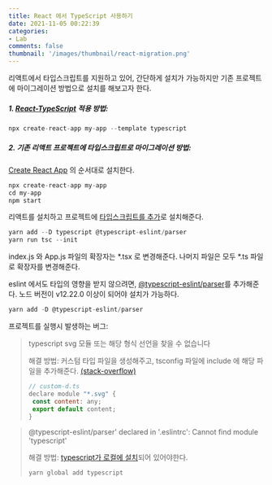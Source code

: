 ```yaml
---
title: React 에서 TypeScript 사용하기
date: 2021-11-05 00:22:39
categories: 
- Lab
comments: false
thumbnail: '/images/thumbnail/react-migration.png'
---
```


리액트에서 타입스크립트를 지원하고 있어, 간단하게 설치가 가능하지만 기존 프로젝트에 마이그레이션 방법으로 설치를 해보고자 한다. 

##### 1. [React-TypeScript](https://reactjs.org/docs/static-type-checking.html#typescript) 적용 방법: 
```js
npx create-react-app my-app --template typescript
```


##### 2. 기존 리액트 프로젝트에 타입스크립트로 마이그레이션 방법: <br/>
[Create React App](https://reactjs.org/docs/create-a-new-react-app.html) 의 순서대로 설치한다.

```js
npx create-react-app my-app
cd my-app
npm start
```

리액트를 설치하고 프로젝트에 [타입스크립트를 추가](https://reactjs.org/docs/static-type-checking.html#adding-typescript-to-a-project)로 설치해준다. 

```js
yarn add --D typescript @typescript-eslint/parser
yarn run tsc --init
```
index.js 와 App.js 파일의 확장자는 *.tsx 로 변경해준다. 
나머지 파일은 모두 *.ts 파일로 확장자를 변경해준다. 

eslint 에서도 타입의 영향을 받지 않으려면, [@typescript-eslint/parser](https://www.npmjs.com/package/@typescript-eslint/parser)를 추가해준다. 
노드 버전이 v12.22.0 이상이 되어야 설치가 가능하다. 

```js
yarn add -D @typescript-eslint/parser
```


프로젝트를 실행시 발생하는 버그: 

> typescript svg 모듈 또는 해당 형식 선언을 찾을 수 없습니다
> 
> 해결 방법: 
> 커스텀 타입 파일을 생성해주고, tsconfig 파일에 include 에 해당 파일을 추가해준다. [(stack-overflow)](https://stackoverflow.com/questions/44717164/unable-to-import-svg-files-in-typescript)
> ```js
> // custom-d.ts
> declare module "*.svg" {
>  const content: any;
>  export default content;
> }
> ```


> @typescript-eslint/parser' declared in '.eslintrc': Cannot find module 'typescript'
>
> 해결 방법:
> [typescript가 로컬에 설치](https://github.com/typescript-eslint/typescript-eslint/blob/master/docs/getting-started/linting/FAQ.md#typescript-should-be-installed-locally)되어 있어야한다. 
> ```
> yarn global add typescript
> ```